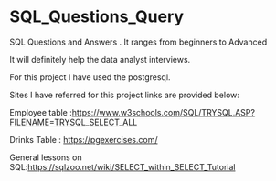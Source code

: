 # SQL_Questions_Query
SQL Questions and Answers . It ranges from beginners to Advanced

It will definitely help the data analyst interviews.

For this project I have used the postgresql.

Sites I have referred for this project links are provided below:

Employee table :https://www.w3schools.com/SQL/TRYSQL.ASP?FILENAME=TRYSQL_SELECT_ALL

Drinks Table : https://pgexercises.com/

General lessons on SQL:https://sqlzoo.net/wiki/SELECT_within_SELECT_Tutorial
